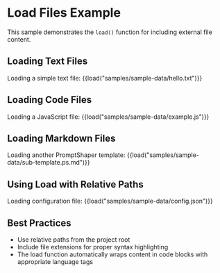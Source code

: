 # Load Files Example

This sample demonstrates the `load()` function for including external file content.

## Loading Text Files

Loading a simple text file:
{{load("samples/sample-data/hello.txt")}}

## Loading Code Files

Loading a JavaScript file:
{{load("samples/sample-data/example.js")}}

## Loading Markdown Files

Loading another PromptShaper template:
{{load("samples/sample-data/sub-template.ps.md")}}

## Using Load with Relative Paths

Loading configuration file:
{{load("samples/sample-data/config.json")}}

## Best Practices

- Use relative paths from the project root
- Include file extensions for proper syntax highlighting
- The load function automatically wraps content in code blocks with appropriate language tags